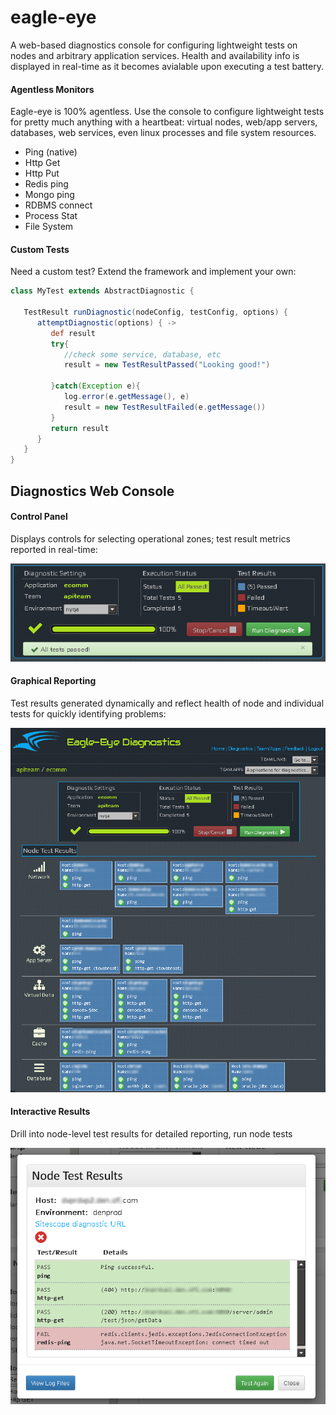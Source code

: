 eagle-eye
=========
A web-based diagnostics console for configuring lightweight tests on nodes and arbitrary application services. Health and availability info is displayed in real-time as it becomes avialable upon executing a test battery.

#### Agentless Monitors
Eagle-eye is 100% agentless. Use the console to configure lightweight tests for pretty much anything with a heartbeat: virtual nodes, web/app servers, databases, web services, even linux processes and file system resources.

- Ping (native)   
- Http Get        
- Http Put        
- Redis ping      
- Mongo ping      
- RDBMS connect   
- Process Stat    
- File System     

#### Custom Tests
Need a custom test? Extend the framework and implement your own:
```groovy
class MyTest extends AbstractDiagnostic {

   TestResult runDiagnostic(nodeConfig, testConfig, options) {
      attemptDiagnostic(options) { ->
         def result
         try{                     
            //check some service, database, etc
            result = new TestResultPassed("Looking good!")
            
         }catch(Exception e){
            log.error(e.getMessage(), e)
            result = new TestResultFailed(e.getMessage())            
         }
         return result
      }
   }
}
```

## Diagnostics Web Console

#### Control Panel
Displays controls for selecting operational zones; test result metrics reported in real-time:

![](./imgs/panel.png)

#### Graphical Reporting
Test results generated dynamically and reflect health of node and individual tests for quickly identifying problems:

![](./imgs/diag1.png)

#### Interactive Results
Drill into node-level test results for detailed reporting, run node tests

![](./imgs/results1.png)
